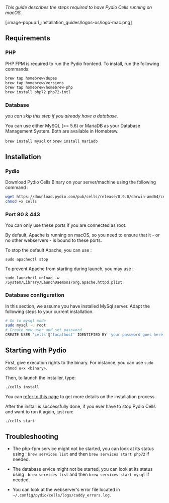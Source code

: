 _This guide describes the steps required to have Pydio Cells running on macOS._

[:image-popup:1_installation_guides/logos-os/logo-mac.png]

## Requirements

### PHP

PHP FPM is required to run the Pydio frontend. To install, run the following commands:

```sh
brew tap homebrew/dupes
brew tap homebrew/versions
brew tap homebrew/homebrew-php
brew install php72 php72-intl
```

### Database 
*you can skip this step if you already have a database.*

You can use either MySQL (>= 5.6) or MariaDB as your Database Management System. Both are available in Homebrew.

```brew install mysql```
or
```brew install mariadb```

## Installation

### Pydio

Download Pydio Cells Binary on your server/machine using the following command :

```sh
wget https://download.pydio.com/pub/cells/release/0.9.0/darwin-amd64/cells
chmod +x cells
```

### Port 80 & 443

You can only use these ports if you are connected as root.

By default, Apache is running on macOS, so you need to ensure that it - or no other webservers - is bound to these ports.

To stop the default Apache, you can use :

```sudo apachectl stop```

To prevent Apache from starting during launch, you may use :

```sudo launchctl unload -w /System/Library/LaunchDaemons/org.apache.httpd.plist```

### Database configuration

In this section, we assume you have installed MySql server. Adapt the following steps to your current installation.

```sh
# Go to mysql mode
sudo mysql -u root
# Create new user and set password
CREATE USER 'cells'@'localhost' IDENTIFIED BY 'your password goes here';
```

## Starting with Pydio

First, give execution rights to the binary. For instance, you can use `sudo chmod u+x <binary>`.

Then, to launch the installer, type:

```sh
./cells install
```

You can [refer to this page](/en/docs/cells/v1/install-pydio-cells) to get more details on the installation process.

After the install is successfully done, if you ever have to stop Pydio Cells and want to run it again, just run:

```sh
./cells start
```

## Troubleshooting

* The php-fpm service might not be started, you can look at its status using : `brew services list` and then `brew services start php72` if needed.

* The database ervice might not be started, you can look at its status using : `brew services list` and then `brew services start mysql` if needed.

* You can look at the webserver's error file located in `~/.config/pydio/cells/logs/caddy_errors.log`.
